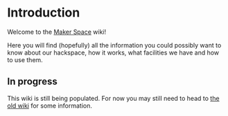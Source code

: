 # Introduction

Welcome to the [Maker Space](https://www.makerspace.org.uk/) wiki!

Here you will find (hopefully) all the information you could possibly want to know about our hackspace, how it works, what facilities we have and how to use them.

## In progress

This wiki is still being populated.
For now you may still need to head to [the old wiki](https://makerspace.pbworks.com) for some information.

